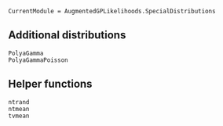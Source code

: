 ```@meta
CurrentModule = AugmentedGPLikelihoods.SpecialDistributions
```

## Additional distributions

```@docs
PolyaGamma
PolyaGammaPoisson
```

## Helper functions

```@docs
ntrand
ntmean
tvmean
```